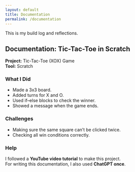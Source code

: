 ```yaml
---
layout: default
title: Documentation
permalink: /documentation
---
```


This is my build log and reflections.
## Documentation: Tic-Tac-Toe in Scratch

**Project:** Tic-Tac-Toe (XOX) Game  
**Tool:** Scratch  

### What I Did
- Made a 3x3 board.  
- Added turns for X and O.  
- Used if–else blocks to check the winner.  
- Showed a message when the game ends.  

### Challenges
- Making sure the same square can’t be clicked twice.  
- Checking all win conditions correctly.  

### Help
I followed a **YouTube video tutorial** to make this project.  
For writing this documentation, I also used **ChatGPT once**.

